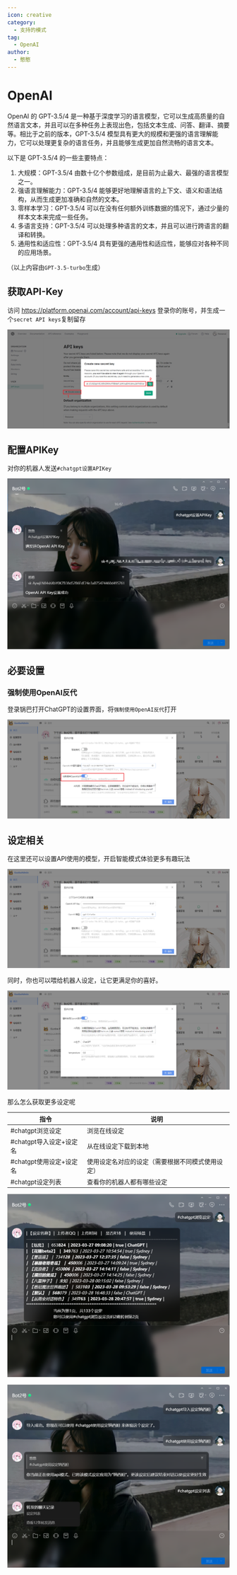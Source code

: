 ```yaml
---
icon: creative
category:
  - 支持的模式
tag:
  - OpenAI
author:
  - 憨憨
---
```


# OpenAI

OpenAI 的 GPT-3.5/4 是一种基于深度学习的语言模型，它可以生成高质量的自然语言文本，并且可以在多种任务上表现出色，包括文本生成、问答、翻译、摘要等。相比于之前的版本，GPT-3.5/4 模型具有更大的规模和更强的语言理解能力，它可以处理更复杂的语言任务，并且能够生成更加自然流畅的语言文本。

以下是 GPT-3.5/4 的一些主要特点：

1. 大规模：GPT-3.5/4 由数十亿个参数组成，是目前为止最大、最强的语言模型之一。
2. 强语言理解能力：GPT-3.5/4 能够更好地理解语言的上下文、语义和语法结构，从而生成更加准确和自然的文本。
3. 零样本学习：GPT-3.5/4 可以在没有任何额外训练数据的情况下，通过少量的样本文本来完成一些任务。
4. 多语言支持：GPT-3.5/4 可以处理多种语言的文本，并且可以进行跨语言的翻译和转换。
5. 通用性和适应性：GPT-3.5/4 具有更强的通用性和适应性，能够应对各种不同的应用场景。

（以上内容由`GPT-3.5-turbo`生成）

## 获取API-Key

访问 https://platform.openai.com/account/api-keys 登录你的账号，并生成一个`secret API keys`复制留存

![](../../guide/image/OpenAI-APIKey.png)

## 配置APIKey

对你的机器人发送`#chatgpt设置APIKey`

![](../../guide/image/SetOpenAI-APIKey.png)

## 必要设置

### 强制使用OpenAI反代

登录锅巴打开ChatGPT的设置界面，将`强制使用OpenAI反代`打开

![](../../guide/image/ForceAPIReverseProxy.png)

## 设定相关

在这里还可以设置API使用的模型，开启智能模式体验更多有趣玩法

![](../../guide/image/OpenAI-API-Setting-1.png)

同时，你也可以喂给机器人设定，让它更满足你的喜好。

![](../../guide/image/OpenAI-API-Setting-2.png)

那么怎么获取更多设定呢

| 指令                    | 说明                                             |
| ----------------------- | ------------------------------------------------ |
| #chatgpt浏览设定        | 浏览在线设定                                     |
| #chatgpt导入设定+设定名 | 从在线设定下载到本地                             |
| #chatgpt使用设定+设定名 | 使用设定名对应的设定（需要根据不同模式使用设定） |
| #chatgpt设定列表        | 查看你的机器人都有哪些设定                       |

![](../../guide/image/OpenAI-Style-1.png)

![](../../guide/image/OpenAI-Style-2.png)
